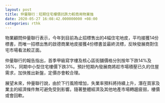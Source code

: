 ```yaml
---
layout: post
title: 仲量聯行：短期住宅樓價抗跌力較商用物業強
date: 2020-05-27 16:08:42.000000000 +08:00
categories: rthk
---
```


物業顧問仲量聯行表示，今年到目前為止招標售出的4幅住宅地皮，平均接獲14份標書，而唯一招標出售的啟德商業地皮接獲4份標書並最終流標，反映發展商對住宅市場看法較正面。

仲量聯行的報告指出，首季甲級寫字樓及核心區街舖價格分別按年下跌14%及35%，同期中小型住宅樓價下跌3%。預計短期內發展商將趁市場積壓已久的住屋需求，加快推出新盤，定價亦會較合理。

展望未來，仲量聯行說，由於下行風險增加，失業率預料將持續上升，潛在買家及業主的經濟條件無可避免受到影響。隨著整體經濟及其他地產市場轉趨疲弱，樓價或會回軟。
